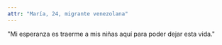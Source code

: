 ```yaml
---
attr: "María, 24, migrante venezolana"
---
```

"Mi esperanza es traerme a mis niñas aquí para poder dejar esta vida."